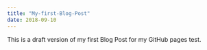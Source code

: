 ```yaml
---
title: "My-first-Blog-Post"
date: 2018-09-10
---
```


This is a draft version of my first Blog Post for my GitHub pages test.
